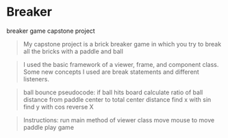 # Breaker
breaker game capstone project

>My capstone project is a brick breaker game in which you try to break all the bricks with a paddle and ball

>I used the basic framework of a viewer, frame, and component class. Some new concepts I used are break statements and different listeners.

>ball bounce pseudocode:
  if ball hits board
    calculate ratio of ball distance from paddle center to total center distance
    find x with sin
    find y with cos
    reverse X
    
>Instructions:
  run main method of viewer class
  move mouse to move paddle
  play game
